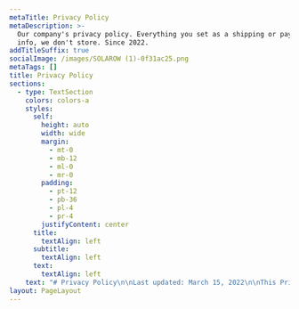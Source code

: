 ```yaml
---
metaTitle: Privacy Policy
metaDescription: >-
  Our company's privacy policy. Everything you set as a shipping or payment
  info, we don't store. Since 2022.
addTitleSuffix: true
socialImage: /images/SOLAROW (1)-0f31ac25.png
metaTags: []
title: Privacy Policy
sections:
  - type: TextSection
    colors: colors-a
    styles:
      self:
        height: auto
        width: wide
        margin:
          - mt-0
          - mb-12
          - ml-0
          - mr-0
        padding:
          - pt-12
          - pb-36
          - pl-4
          - pr-4
        justifyContent: center
      title:
        textAlign: left
      subtitle:
        textAlign: left
      text:
        textAlign: left
    text: "# Privacy Policy\n\nLast updated: March 15, 2022\n\nThis Privacy Policy describes Our policies and procedures on the collection, use and disclosure of Your information when You use the Service and tells You about Your privacy rights and how the law protects You.\n\nWe use Your Personal data to provide and improve the Service. By using the Service, You agree to the collection and use of information in accordance with this Privacy Policy.\n\n# Interpretation and Definitions\n\n## Interpretation\n\nThe words of which the initial letter is capitalized have meanings defined under the following conditions. The following definitions shall have the same meaning regardless of whether they appear in singular or in plural.\n\n## Definitions\n\nFor the purposes of this Privacy Policy:\n\n*   **Account**\_means a unique account created for You to access our Service or parts of our Service.\n\n*   **Company**\_(referred to as either \"the Company\", \"We\", \"Us\" or \"Our\" in this Agreement) refers to SOLARON, Zagreb, Croatia.\n\n*   **Cookies**\_are small files that are placed on Your computer, mobile device or any other device by a website, containing the details of Your browsing history on that website among its many uses.\n\n*   **Country**\_refers to: Croatia\n\n*   **Device**\_means any device that can access the Service such as a computer, a cellphone or a digital tablet.\n\n*   **Personal Data**\_is any information that relates to an identified or identifiable individual.\n\n*   **Service**\_refers to the Website.\n\n*   **Service Provider**\_means any natural or legal person who processes the data on behalf of the Company. It refers to third-party companies or individuals employed by the Company to facilitate the Service, to provide the Service on behalf of the Company, to perform services related to the Service or to assist the Company in analyzing how the Service is used.\n\n*   **Usage Data**\_refers to data collected automatically, either generated by the use of the Service or from the Service infrastructure itself (for example, the duration of a page visit).\n\n*   **Website**\_refers to SOLARON, accessible from\_[solarow.tk](https://www.htmlstrip.com/solarow.tk)\n\n*   **You**\_means the individual accessing or using the Service, or the company, or other legal entity on behalf of which such individual is accessing or using the Service, as applicable.\n\n# Collecting and Using Your Personal Data\n\n## Types of Data Collected\n\n### Personal Data\n\nWhile using Our Service, We may ask You to provide Us with certain personally identifiable information that can be used to contact or identify You. Personally identifiable information may include, but is not limited to:\n\n*   Email address\n\n*   First name and last name\n\n*   Address, State, Province, ZIP/Postal code, City\n\n*   Usage Data\n\n### Usage Data\n\nUsage Data is collected automatically when using the Service.\n\nUsage Data may include information such as Your Device's Internet Protocol address (e.g. IP address), browser type, browser version, the pages of our Service that You visit, the time and date of Your visit, the time spent on those pages, unique device identifiers and other diagnostic data.\n\nWhen You access the Service by or through a mobile device, We may collect certain information automatically, including, but not limited to, the type of mobile device You use, Your mobile device unique ID, the IP address of Your mobile device, Your mobile operating system, the type of mobile Internet browser You use, unique device identifiers and other diagnostic data.\n\nWe may also collect information that Your browser sends whenever You visit our Service or when You access the Service by or through a mobile device.\n\n### Tracking Technologies and Cookies\n\nWe use Cookies and similar tracking technologies to track the activity on Our Service and store certain information. Tracking technologies used are beacons, tags, and scripts to collect and track information and to improve and analyze Our Service. The technologies We use may include:\n\n*   **Cookies or Browser Cookies.**\n\n    \_A cookie is a small file placed on Your Device. You can instruct Your browser to refuse all Cookies or to indicate when a Cookie is being sent. However, if You do not accept Cookies, You may not be able to use some parts of our Service. Unless you have adjusted Your browser setting so that it will refuse Cookies, our Service may use Cookies.\n\n*   **Flash Cookies.**\n\n    \_Certain features of our Service may use local stored objects (or Flash Cookies) to collect and store information about Your preferences or Your activity on our Service. Flash Cookies are not managed by the same browser settings as those used for Browser Cookies. For more information on how You can delete Flash Cookies, please read \"Where can I change the settings for disabling, or deleting local shared objects?\" available at\_\n\n    <https://helpx.adobe.com/flash-player/kb/disable-local-shared-objects-flash.html#main_Where_can_I_change_the_settings_for_disabling__or_deleting_local_shared_objects_>\n\n*   **Web Beacons.**\n\n    \_Certain sections of our Service and our emails may contain small electronic files known as web beacons (also referred to as clear gifs, pixel tags, and single-pixel gifs) that permit the Company, for example, to count users who have visited those pages or opened an email and for other related website statistics (for example, recording the popularity of a certain section and verifying system and server integrity).\n\nCookies can be \"Persistent\" or \"Session\" Cookies. Persistent Cookies remain on Your personal computer or mobile device when You go offline, while Session Cookies are deleted as soon as You close Your web browser. You can learn more about cookies here:\_[Cookies by TermsFeed Generator](https://www.termsfeed.com/privacy-policy-generator/#faq-8).\n\nWe use both Session and Persistent Cookies for the purposes set out below:\n\n*   **Necessary / Essential Cookies**\n\n    Type: Session Cookies\n\n    Administered by: Us\n\n    Purpose: These Cookies are essential to provide You with services available through the Website and to enable You to use some of its features. They help to authenticate users and prevent fraudulent use of user accounts. Without these Cookies, the services that You have asked for cannot be provided, and We only use these Cookies to provide You with those services.\n\n*   **Cookies Policy / Notice Acceptance Cookies**\n\n    Type: Persistent Cookies\n\n    Administered by: Us\n\n    Purpose: These Cookies identify if users have accepted the use of cookies on the Website.\n\n*   **Functionality Cookies**\n\n    Type: Persistent Cookies\n\n    Administered by: Us\n\n    Purpose: These Cookies allow us to remember choices You make when You use the Website, such as remembering your login details or language preference. The purpose of these Cookies is to provide You with a more personal experience and to avoid You having to re-enter your preferences every time You use the Website.\n\nFor more information about the cookies we use and your choices regarding cookies, please visit our Cookies Policy or the Cookies section of our Privacy Policy.\n\n## Use of Your Personal Data\n\nThe Company may use Personal Data for the following purposes:\n\n*   **To provide and maintain our Service**, including to monitor the usage of our Service.\n\n*   **To manage Your Account:**\_to manage Your registration as a user of the Service. The Personal Data You provide can give You access to different functionalities of the Service that are available to You as a registered user.\n\n*   **For the performance of a contract:**\_the development, compliance and undertaking of the purchase contract for the products, items or services You have purchased or of any other contract with Us through the Service.\n\n*   **To contact You:**\_To contact You by email, telephone calls, SMS, or other equivalent forms of electronic communication, such as a mobile application's push notifications regarding updates or informative communications related to the functionalities, products or contracted services, including the security updates, when necessary or reasonable for their implementation.\n\n*   **To provide You**\_with news, special offers and general information about other goods, services and events which we offer that are similar to those that you have already purchased or enquired about unless You have opted not to receive such information.\n\n*   **To manage Your requests:**\_To attend and manage Your requests to Us.\n\n*   **For business transfers:**\_We may use Your information to evaluate or conduct a merger, divestiture, restructuring, reorganization, dissolution, or other sale or transfer of some or all of Our assets, whether as a going concern or as part of bankruptcy, liquidation, or similar proceeding, in which Personal Data held by Us about our Service users is among the assets transferred.\n\n*   **For other purposes**: We may use Your information for other purposes, such as data analysis, identifying usage trends, determining the effectiveness of our promotional campaigns and to evaluate and improve our Service, products, services, marketing and your experience.\n\nWe may share Your personal information in the following situations:\n\n*   **With Service Providers:**\n\n    \_We may share Your personal information with Service Providers to monitor and analyze the use of our Service, to contact You.\n\n*   **For business transfers:**\n\n    \_We may share or transfer Your personal information in connection with, or during negotiations of, any merger, sale of Company assets, financing, or acquisition of all or a portion of Our business to another company.\n\n*   **With Affiliates:**\n\n    \_We may share Your information with Our affiliates, in which case we will require those affiliates to honor this Privacy Policy. Affiliates include Our parent company and any other subsidiaries, joint venture partners or other companies that We control or that are under common control with Us.\n\n*   **With business partners:**\n\n    \_We may share Your information with Our business partners to offer You certain products, services or promotions.\n\n*   **With other users:**\n\n    \_when You share personal information or otherwise interact in the public areas with other users, such information may be viewed by all users and may be publicly distributed outside.\n\n*   **With Your consent**\n\n    : We may disclose Your personal information for any other purpose with Your consent.\n\n## Retention of Your Personal Data\n\nThe Company will retain Your Personal Data only for as long as is necessary for the purposes set out in this Privacy Policy. We will retain and use Your Personal Data to the extent necessary to comply with our legal obligations (for example, if we are required to retain your data to comply with applicable laws), resolve disputes, and enforce our legal agreements and policies.\n\nThe Company will also retain Usage Data for internal analysis purposes. Usage Data is generally retained for a shorter period of time, except when this data is used to strengthen the security or to improve the functionality of Our Service, or We are legally obligated to retain this data for longer time periods.\n\n## Transfer of Your Personal Data\n\nYour information, including Personal Data, is processed at the Company's operating offices and in any other places where the parties involved in the processing are located. It means that this information may be transferred to — and maintained on — computers located outside of Your state, province, country or other governmental jurisdiction where the data protection laws may differ than those from Your jurisdiction.\n\nYour consent to this Privacy Policy followed by Your submission of such information represents Your agreement to that transfer.\n\nThe Company will take all steps reasonably necessary to ensure that Your data is treated securely and in accordance with this Privacy Policy and no transfer of Your Personal Data will take place to an organization or a country unless there are adequate controls in place including the security of Your data and other personal information.\n\n## Disclosure of Your Personal Data\n\n### Business Transactions\n\nIf the Company is involved in a merger, acquisition or asset sale, Your Personal Data may be transferred. We will provide notice before Your Personal Data is transferred and becomes subject to a different Privacy Policy.\n\n### Law enforcement\n\nUnder certain circumstances, the Company may be required to disclose Your Personal Data if required to do so by law or in response to valid requests by public authorities (e.g. a court or a government agency).\n\n### Other legal requirements\n\nThe Company may disclose Your Personal Data in the good faith belief that such action is necessary to:\n\n*   Comply with a legal obligation\n\n*   Protect and defend the rights or property of the Company\n\n*   Prevent or investigate possible wrongdoing in connection with the Service\n\n*   Protect the personal safety of Users of the Service or the public\n\n*   Protect against legal liability\n\n## Security of Your Personal Data\n\nThe security of Your Personal Data is important to Us, but remember that no method of transmission over the Internet, or method of electronic storage is 100% secure. While We strive to use commercially acceptable means to protect Your Personal Data, We cannot guarantee its absolute security.\n\n# Children's Privacy\n\nOur Service does not address anyone under the age of 13. We do not knowingly collect personally identifiable information from anyone under the age of 13. If You are a parent or guardian and You are aware that Your child has provided Us with Personal Data, please contact Us. If We become aware that We have collected Personal Data from anyone under the age of 13 without verification of parental consent, We take steps to remove that information from Our servers.\n\nIf We need to rely on consent as a legal basis for processing Your information and Your country requires consent from a parent, We may require Your parent's consent before We collect and use that information.\n\n# Links to Other Websites\n\nOur Service may contain links to other websites that are not operated by Us. If You click on a third party link, You will be directed to that third party's site. We strongly advise You to review the Privacy Policy of every site You visit.\n\nWe have no control over and assume no responsibility for the content, privacy policies or practices of any third party sites or services.\n\n# Changes to this Privacy Policy\n\nWe may update Our Privacy Policy from time to time. We will notify You of any changes by posting the new Privacy Policy on this page.\n\nWe will let You know via email and/or a prominent notice on Our Service, prior to the change becoming effective and update the \"Last updated\" date at the top of this Privacy Policy.\n\nYou are advised to review this Privacy Policy periodically for any changes. Changes to this Privacy Policy are effective when they are posted on this page.\n\n# Contact Us\n\nIf you have any questions about this Privacy Policy, You can contact us:\n\n*   By email:\_contact.solarow@gmail.com\n\n"
layout: PageLayout
---
```

